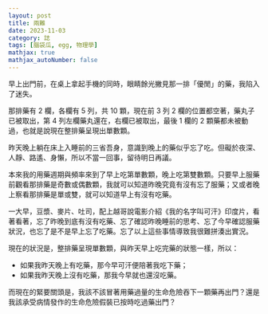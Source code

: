 ```yaml
---
layout: post
title: 兩難
date: 2023-11-03
category: 誌
tags: [腦袋瓜, egg, 物理學]
mathjax: true
mathjax_autoNumber: false
---
```


早上出門前，在桌上拿起手機的同時，眼睛餘光撇見那一排「優閒」的藥，我陷入了迷失。

<!--more-->

那排藥有 2 欄，各欄有 5 列，共 10 顆，現在前 3 列 2 欄的位置都空著，藥丸子已被取出，第 4 列左欄藥丸還在，右欄已被取出，最後 1 欄的 2 顆藥都未被動過，也就是說現在整排藥呈現出單數顆。

昨天晚上躺在床上入睡前的三省吾身，意識到晚上的藥似乎忘了吃。但礙於夜深、人靜、路遙、身懶，所以不當一回事，留待明日再議。

本來我的用藥週期與頻率來到了早上吃第單數顆，晚上吃第雙數顆。只要早上服藥前觀看那排藥是奇數或偶數顆，我就可以知道昨晚究竟有沒有忘了服藥；又或者晚上察看那排藥是單或雙，就可以知道早上有沒有吃藥。

一大早，豆漿、麥片、吐司，配上越哥說電影介紹《我的名字叫可汗》印度片，看著看著，忘了昨晚到底有沒有吃藥、忘了確認昨晚睡前的思考、忘了今早確認服藥狀況，也忘了是不是早上忘了吃藥。忘了以上這些事情導致我很難拼湊出實況。

現在的狀況是，整排藥呈現單數顆，與昨天早上吃完藥的狀態一樣，所以：<br>
- 如果我昨天晚上有吃藥，那今早可汗便陪著我吃下藥；<br>
- 如果我昨天晚上沒有吃藥，那我今早就也還沒吃藥。

而現在的緊要關頭是，我該不該冒著用藥過量的生命危險吞下一顆藥再出門？還是我該承受病情發作的生命危險假裝已按時吃過藥出門？
